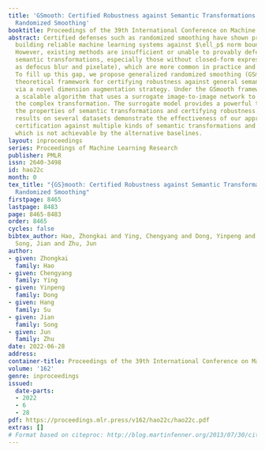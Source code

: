```yaml
---
title: 'GSmooth: Certified Robustness against Semantic Transformations via Generalized
  Randomized Smoothing'
booktitle: Proceedings of the 39th International Conference on Machine Learning
abstract: Certified defenses such as randomized smoothing have shown promise towards
  building reliable machine learning systems against $\ell_p$ norm bounded attacks.
  However, existing methods are insufficient or unable to provably defend against
  semantic transformations, especially those without closed-form expressions (such
  as defocus blur and pixelate), which are more common in practice and often unrestricted.
  To fill up this gap, we propose generalized randomized smoothing (GSmooth), a unified
  theoretical framework for certifying robustness against general semantic transformations
  via a novel dimension augmentation strategy. Under the GSmooth framework, we present
  a scalable algorithm that uses a surrogate image-to-image network to approximate
  the complex transformation. The surrogate model provides a powerful tool for studying
  the properties of semantic transformations and certifying robustness. Experimental
  results on several datasets demonstrate the effectiveness of our approach for robustness
  certification against multiple kinds of semantic transformations and corruptions,
  which is not achievable by the alternative baselines.
layout: inproceedings
series: Proceedings of Machine Learning Research
publisher: PMLR
issn: 2640-3498
id: hao22c
month: 0
tex_title: "{GS}mooth: Certified Robustness against Semantic Transformations via Generalized
  Randomized Smoothing"
firstpage: 8465
lastpage: 8483
page: 8465-8483
order: 8465
cycles: false
bibtex_author: Hao, Zhongkai and Ying, Chengyang and Dong, Yinpeng and Su, Hang and
  Song, Jian and Zhu, Jun
author:
- given: Zhongkai
  family: Hao
- given: Chengyang
  family: Ying
- given: Yinpeng
  family: Dong
- given: Hang
  family: Su
- given: Jian
  family: Song
- given: Jun
  family: Zhu
date: 2022-06-28
address:
container-title: Proceedings of the 39th International Conference on Machine Learning
volume: '162'
genre: inproceedings
issued:
  date-parts:
  - 2022
  - 6
  - 28
pdf: https://proceedings.mlr.press/v162/hao22c/hao22c.pdf
extras: []
# Format based on citeproc: http://blog.martinfenner.org/2013/07/30/citeproc-yaml-for-bibliographies/
---
```

